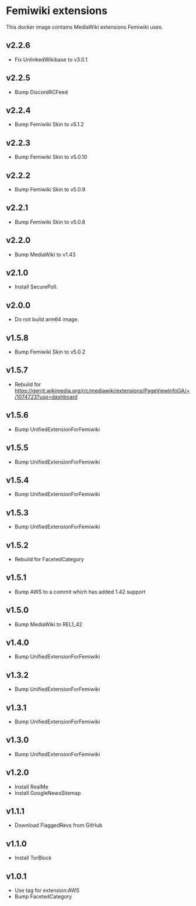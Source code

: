 # Femiwiki extensions

This docker image contains MediaWiki extensions Femiwiki uses.

## v2.2.6

- Fix UnlinkedWikibase to v3.0.1

## v2.2.5

- Bump DiscordRCFeed

## v2.2.4

- Bump Femiwiki Skin to v5.1.2

## v2.2.3

- Bump Femiwiki Skin to v5.0.10

## v2.2.2

- Bump Femiwiki Skin to v5.0.9

## v2.2.1

- Bump Femiwiki Skin to v5.0.8

## v2.2.0

- Bump MediaWiki to v1.43

## v2.1.0

- Install SecurePoll.

## v2.0.0

- Do not build arm64 image.

## v1.5.8

- Bump Femiwiki Skin to v5.0.2

## v1.5.7

- Rebuild for https://gerrit.wikimedia.org/r/c/mediawiki/extensions/PageViewInfoGA/+/1074723?usp=dashboard

## v1.5.6

- Bump UnifiedExtensionForFemiwiki

## v1.5.5

- Bump UnifiedExtensionForFemiwiki

## v1.5.4

- Bump UnifiedExtensionForFemiwiki

## v1.5.3

- Bump UnifiedExtensionForFemiwiki

## v1.5.2

- Rebuild for FacetedCategory

## v1.5.1

- Bump AWS to a commit which has added 1.42 support

## v1.5.0

- Bump MediaWiki to REL1_42

## v1.4.0

- Bump UnifiedExtensionForFemiwiki

## v1.3.2

- Bump UnifiedExtensionForFemiwiki

## v1.3.1

- Bump UnifiedExtensionForFemiwiki

## v1.3.0

- Bump UnifiedExtensionForFemiwiki

## v1.2.0

- Install RealMe
- Install GoogleNewsSitemap

## v1.1.1

- Download FlaggedRevs from GitHub

## v1.1.0

- Install TorBlock

## v1.0.1

- Use tag for extension:AWS
- Bump FacetedCategory
